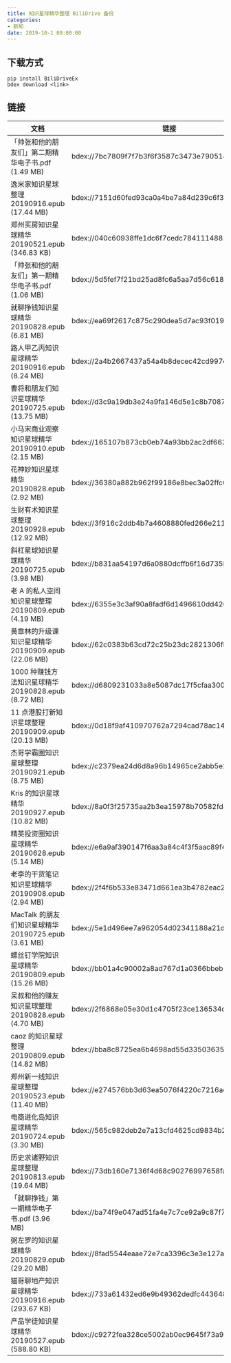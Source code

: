 ```yaml
---
title: 知识星球精华整理 BiliDrive 备份
categories:
- 新知
date: 2019-10-1 00:00:00
---
```


## 下载方式

```
pip install BiliDriveEx
bdex download <link>
```

## 链接

<!--more-->

| 文档 | 链接 |
| --- | --- |
| 「帅张和他的朋友们」第二期精华电子书.pdf (1.49 MB) | bdex://7bc7809f7f7b3f6f3587c3473e7905142bab7a51 |
| 逸米家知识星球整理 20190916.epub (17.44 MB) | bdex://7151d60fed93ca0a4be7a84d239c6f307c48372e |
| 郑州买房知识星球精华 20190521.epub (346.83 KB) | bdex://040c60938ffe1dc6f7cedc7841114881739f3af1 |
| 「帅张和他的朋友们」第一期精华电子书.pdf (1.06 MB) | bdex://5d5fef7f21bd25ad8fc6a5aa7d56c618afae13f9 |
| 就聊挣钱知识星球精华 20190828.epub (6.81 MB) | bdex://ea69f2617c875c290dea5d7ac93f01975a933e14 |
| 路人甲乙丙知识星球精华 20190916.epub (8.24 MB) | bdex://2a4b2667437a54a4b8decec42cd997d0d4c6c995 |
| 曹将和朋友们知识星球精华 20190725.epub (13.75 MB) | bdex://d3c9a19db3e24a9fa146d5e1c8b7087d1f28345c |
| 小马宋商业观察知识星球精华 20190910.epub (2.15 MB) | bdex://165107b873cb0eb74a93bb2ac2df663ec5a1b8b1 |
| 花神妙知识星球精华 20190828.epub (2.92 MB) | bdex://36380a882b962f99186e8bec3a02ffc099677d5b |
| 生财有术知识星球整理 20190928.epub (12.92 MB) | bdex://3f916c2ddb4b7a4608880fed266e2110dcd71099 |
| 斜杠星球知识星球精华 20190725.epub (3.98 MB) | bdex://b831aa54197d6a0880dcffb6f16d735b7d007b8c |
| 老 A 的私人空间知识星球整理 20190809.epub (4.19 MB) | bdex://6355e3c3af90a8fadf6d1496610dd426964dc01b |
| 黄章林的升级课知识星球精华 20190909.epub (22.06 MB) | bdex://62c0383b63cd72c25b23dc2821306fbcdafd5cf0 |
| 1000 种赚钱方法知识星球精华 20190828.epub (8.72 MB) | bdex://d6809231033a8e5087dc17f5cfaa300c824c416d |
| 11 点港股打新知识星球整理 20190909.epub (20.13 MB) | bdex://0d18f9af410970762a7294cad78ac14dce9b5d6f |
| 杰哥学霸圈知识星球整理 20190921.epub (8.75 MB) | bdex://c2379ea24d6d8a96b14965ce2abb5e2a170d9928 |
| Kris 的知识星球精华 20190927.epub (10.82 MB) | bdex://8a0f3f25735aa2b3ea15978b70582fd493e474e8 |
| 精英投资圈知识星球精华 20190628.epub (5.14 MB) | bdex://e6a9af390147f6aa3a84c4f3f5aac89f4ec49287 |
| 老李的干货笔记知识星球精华 20190908.epub (2.94 MB) | bdex://2f4f6b533e83471d661ea3b4782eac2952ce0042 |
| MacTalk 的朋友们知识星球精华 20190725.epub (3.61 MB) | bdex://5e1d496ee7a962054d02341188a21d5fe3250cfb |
| 螺丝钉学院知识星球精华 20190809.epub (15.26 MB) | bdex://bb01a4c90002a8ad767d1a0366bbeb1a2fbb73e9 |
| 呆叔和他的赚友知识星球整理 20190828.epub (4.70 MB) | bdex://2f6868e05e30d1c4705f23ce136534de89d8cea0 |
| caoz 的知识星球整理 20190809.epub (14.82 MB) | bdex://bba8c8725ea6b4698ad55d335036352fb18b2820 |
| 郑州新一线知识星球整理 20190523.epub (11.40 MB) | bdex://e274576bb3d63ea5076f4220c7216ac71aaac1fe |
| 电商进化岛知识星球精华 20190724.epub (3.30 MB) | bdex://565c982deb2e7a13cfd4625cd9834b2f8b2cf4bf |
| 历史求诸野知识星球整理 20190813.epub (19.64 MB) | bdex://73db160e7136f4d68c90276997658fa2cedcad2a |
| 「就聊挣钱」第一期精华电子书.pdf (3.96 MB) | bdex://ba74f9e047ad51fa4e7c7ce92a9c87f79eddab21 |
| 粥左罗的知识星球精华 20190829.epub (29.20 MB) | bdex://8fad5544eaae72e7ca3396c3e3e127a4564d50ea |
| 猫哥聊地产知识星球精华 20190916.epub (293.67 KB) | bdex://733a61432ed6e9b49362dedfc443648397774509 |
| 产品学徒知识星球精华 20190527.epub (588.80 KB) | bdex://c9272fea328ce5002ab0ec9645f73a9025f5b3aa |
